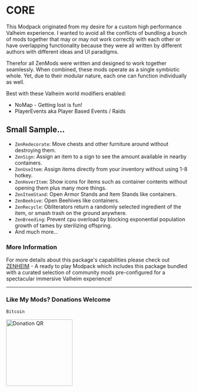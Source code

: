 # CORE

This Modpack originated from my desire for a custom high performance Valheim experience. I wanted to avoid all the conflicts of bundling a bunch of mods together that may or may not work correctly with each other or have overlapping functionality because they were all written by different authors with different ideas and UI paradigms.

Therefor all ZenMods were written and designed to work together seamlessly.  When combined, these mods operate as a single symbiotic whole. Yet, due to their modular nature, each one can function individually as well.

Best with these Valheim world modifiers enabled:
- NoMap - Getting lost is fun!
- PlayerEvents aka Player Based Events / Raids

## Small Sample...

- `ZenRedecorate`: Move chests and other furniture around without destroying them.
- `ZenSign`: Assign an item to a sign to see the amount available in nearby containers.
- `ZenUseItem`: Assign items directly from your inventory without using 1-8 hotkey.
- `ZenHoverItem`: Show icons for items such as container contents without opening them plus many more things.
- `ZenItemStand`: Open Armor Stands and Item Stands like containers.
- `ZenBeehive`: Open Beehives like containers.
- `ZenRecycle`: Obliterators return a randomly selected ingredient of the item, or smash trash on the ground anywhere.
- `ZenBreeding`: Prevent cpu overload by blocking exponential population growth of tames by sterilizing offspring.
- And much more...

### More Information

For more details about this package's capabilities please check out [ZENHEIM](https://thunderstore.io/c/valheim/p/ZenDragon/ZENHEIM/) - A ready to play Modpack which includes this package bundled with a curated selection of community mods pre-configured for a spectacular immersive Valheim experience!

---
### Like My Mods? Donations Welcome

`Bitcoin`

<img alt="Donation QR" src="https://github.com/ZenDragonX/ZenMods_Valheim/blob/main/BTC_QR.png?raw=true" width=180>
